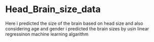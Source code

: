 # Head_Brain_size_data
Here i predicted the size of the brain based on head size and also considering age and gender i predicted the brain sizes by usin linear regressinon machine learning algarithm
